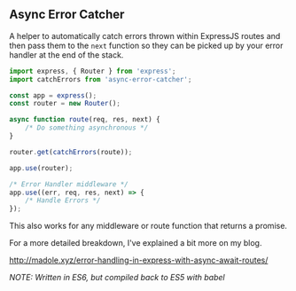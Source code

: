 ## Async Error Catcher

A helper to automatically catch errors thrown within ExpressJS routes and then pass them to the `next` function so they can be picked up by your error handler at the end of the stack.


```javascript
import express, { Router } from 'express';
import catchErrors from 'async-error-catcher';

const app = express();
const router = new Router();

async function route(req, res, next) {
    /* Do something asynchronous */
}

router.get(catchErrors(route));

app.use(router);

/* Error Handler middleware */
app.use((err, req, res, next) => {
    /* Handle Errors */
});

```

This also works for any middleware or route function that returns a promise.

For a more detailed breakdown, I've explained a bit more on my blog.

http://madole.xyz/error-handling-in-express-with-async-await-routes/

_NOTE: Written in ES6, but compiled back to ES5 with babel_
